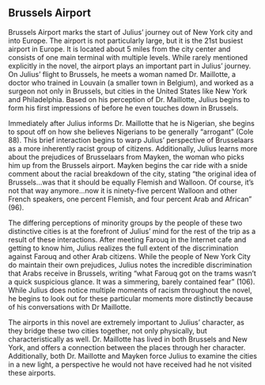 ## Brussels Airport

Brussels Airport marks the start of Julius’ journey out of New York city and into Europe. The airport is not particularly large, but it is the 21st busiest airport in Europe. It is located about 5 miles from the city center and consists of one main terminal with multiple levels. While rarely mentioned explicitly in the novel, the airport plays an important part in Julius’ journey. On Julius’ flight to Brussels, he meets a woman named Dr. Maillotte, a doctor who trained in Louvain (a smaller town in Belgium), and worked as a surgeon not only in Brussels, but cities in the United States like New York and Philadelphia. Based on his perception of Dr. Maillotte, Julius begins to form his first impressions of before he even touches down in Brussels.

Immediately after Julius informs Dr. Maillotte that he is Nigerian, she begins to spout off on how she believes Nigerians to be generally “arrogant” (Cole 88). This brief interaction begins to warp Julius’ perspective of Brusselaars as a more inherently racist group of citizens. Additionally, Julius learns more about the prejudices of Brusselaars from Mayken, the woman who picks him up from the Brussels airport. Mayken begins the car ride with a snide comment about the racial breakdown of the city, stating “the original idea of Brussels...was that it should be equally Flemish and Walloon. Of course, it’s not that way anymore...now it is ninety-five percent Walloon and other French speakers, one percent Flemish, and four percent Arab and African” (96). 

The differing perceptions of minority groups by the people of these two distinctive cities is at the forefront of Julius’ mind for the rest of the trip as a result of these interactions. After meeting Farouq in the Internet cafe and getting to know him, Julius realizes the full extent of the discrimination against Farouq and other Arab citizens. While the people of New York City do maintain their own prejudices, Julius notes the incredible discrimination that Arabs receive in Brussels, writing “what Farouq got on the trams wasn’t a quick suspicious glance. It was a simmering, barely contained fear” (106). While Julius does notice multiple moments of racism throughout the novel, he begins to look out for these particular moments more distinctly because of his conversations with Dr Maillotte.

The airports in this novel are extremely important to Julius’ character, as they bridge these two cities together, not only physically, but characteristically as well. Dr. Maillotte has lived in both Brussels and New York, and offers a connection between the places through her character. Additionally, both Dr. Maillotte and Mayken force Julius to examine the cities in a new light, a perspective he would not have received had he not visited these airports.
